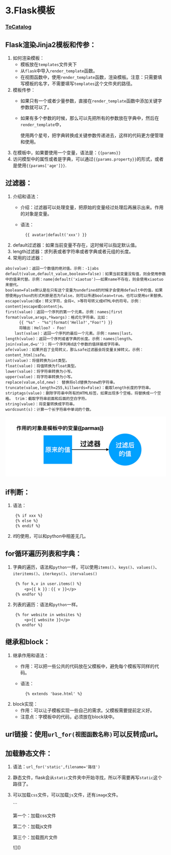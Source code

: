 # 3.Flask模板

### [ToCatalog](../)

## Flask渲染Jinja2模板和传参：

1. 如何渲染模板：
   * 模板放在`templates`文件夹下
   * 从`flask`中导入`render_template`函数。
   * 在视图函数中，使用`render_template`函数，渲染模板。注意：只需要填写模板的名字，不需要填写`templates`这个文件夹的路径。
2. 模板传参：
   * 如果只有一个或者少量参数，直接在`render_template`函数中添加关键字参数就可以了。
   * 如果有多个参数的时候，那么可以先把所有的参数放在字典中，然后在`render_template`中，

     使用两个星号，把字典转换成关键参数传递进去，这样的代码更方便管理和使用。
3. 在模板中，如果要使用一个变量，语法是：`{{params}}`
4. 访问模型中的属性或者是字典，可以通过`{{params.property}}`的形式，或者是使用`{{params['age']}}`.

## 过滤器：

1. 介绍和语法：
   * 介绍：过滤器可以处理变量，把原始的变量经过处理后再展示出来。作用的对象是变量。
   * 语法：

     ```text
       {{ avatar|default('xxx') }}
     ```
2. default过滤器：如果当前变量不存在，这时候可以指定默认值。
3. length过滤器：求列表或者字符串或者字典或者元组的长度。
4. 常用的过滤器：

```text
abs(value)：返回一个数值的绝对值。示例：-1|abs 
default(value,default_value,boolean=false)：如果当前变量没有值，则会使用参数中的值来代替。示例：name|default('xiaotuo')——如果name不存在，则会使用xiaotuo来替代。
boolean=False默认是在只有这个变量为undefined的时候才会使用default中的值，如果想使用python的形式判断是否为false，则可以传递boolean=true。也可以使用or来替换。 
escape(value)或e：转义字符，会将<、>等符号转义成HTML中的符号。示例：content|escape或content|e。
first(value)：返回一个序列的第一个元素。示例：names|first 
format(value,arags,*kwargs)：格式化字符串。比如：
      {{ "%s" - "%s"|format('Hello?',"Foo!") }}
      将输出：Helloo? - Foo!
    last(value)：返回一个序列的最后一个元素。示例：names|last。
length(value)：返回一个序列或者字典的长度。示例：names|length。 
join(value,d=u'')：将一个序列用d这个参数的值拼接成字符串。 
afe(value)：如果开启了全局转义，那么safe过滤器会将变量关掉转义。示例：content_html|safe。 
int(value)：将值转换为int类型。 
float(value)：将值转换为float类型。 
lower(value)：将字符串转换为小写。 
upper(value)：将字符串转换为小写。 
replace(value,old,new)： 替换将old替换为new的字符串。 truncate(value,length=255,killwords=False)：截取length长度的字符串。 
striptags(value)：删除字符串中所有的HTML标签，如果出现多个空格，将替换成一个空格。 trim：截取字符串前面和后面的空白字符。 
string(value)：将变量转换成字符串。 
wordcount(s)：计算一个长字符串中单词的个数。
```



![Filter](../.gitbook/assets/00t_a-f-2e5ygia-a3-mg3o.png)

## if判断：

1. 语法：

   ```text
    {% if xxx %}
    {% else %}
    {% endif %}
   ```

2. if的使用，可以和python中相差无几。

## for循环遍历列表和字典：

1. 字典的遍历，语法和`python`一样，可以使用`items()`、`keys()`、`values()`、`iteritems()`、`iterkeys()`、`itervalues()`

   ```text
    {% for k,v in user.items() %}
        <p>{{ k }}：{{ v }}</p>
    {% endfor %}
   ```

2. 列表的遍历：语法和`python`一样。

   ```text
    {% for website in websites %}
        <p>{{ website }}</p>
    {% endfor %}
   ```

## 继承和block：

1. 继承作用和语法：
   * 作用：可以把一些公共的代码放在父模板中，避免每个模板写同样的代码。
   * 语法：

     ```text
       {% extends 'base.html' %}
     ```
2. block实现：
   * 作用：可以让子模板实现一些自己的需求。父模板需要提前定义好。
   * 注意点：字模板中的代码，必须放在block块中。

## url链接：使用`url_for(视图函数名称)`可以反转成url。

## 加载静态文件：

1. 语法：`url_for('static',filename='路径')`
2. 静态文件，flask会从`static`文件夹中开始寻找，所以不需要再写`static`这个路径了。
3. 可以加载`css`文件，可以加载`js`文件，还有`image`文件。

   \`\`\`

   第一个：加载css文件

   第二个：加载js文件

   第三个：加载图片文件

   !\[\]\(\)

